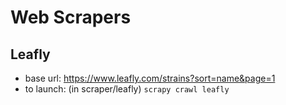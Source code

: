 # Web Scrapers

## Leafly

- base url: https://www.leafly.com/strains?sort=name&page=1
- to launch: (in scraper/leafly) `scrapy crawl leafly`
